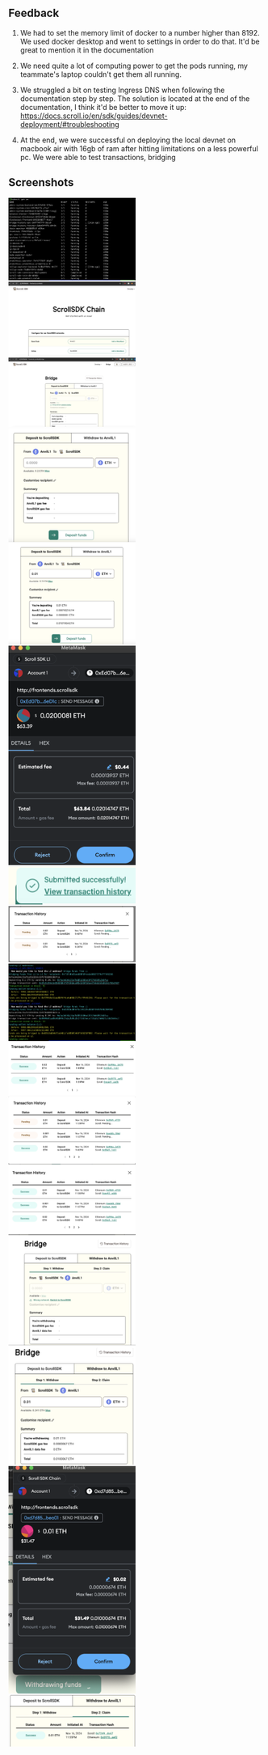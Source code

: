 ## Feedback

1. We had to set the memory limit of docker to a number higher than 8192. We used docker desktop and went to settings in order to do that. It'd be great to mention it in the documentation

2. We need quite a lot of computing power to get the pods running, my teammate's laptop couldn't get them all running.

3. We struggled a bit on testing Ingress DNS when following the documentation step by step.
The solution is located at the end of the documentation, I think it'd be better to move it up:
https://docs.scroll.io/en/sdk/guides/devnet-deployment/#troubleshooting

4. At the end, we were successful on deploying the local devnet on macbook air with 16gb of ram after hitting limitations on a less powerful pc. We were able to test transactions, bridging

## Screenshots
<img src="screenshots/screenshot1.png" alt="alt text" width="50%">
<img src="screenshots/screenshot2.png" alt="alt text" width="50%">
<img src="screenshots/screenshot3.png" alt="alt text" width="50%">
<img src="screenshots/screenshot4.png" alt="alt text" width="50%">
<img src="screenshots/screenshot5.png" alt="alt text" width="50%">
<img src="screenshots/screenshot6.png" alt="alt text" width="50%">
<img src="screenshots/screenshot7.png" alt="alt text" width="50%">
<img src="screenshots/screenshot8.png" alt="alt text" width="50%">
<img src="screenshots/screenshot10.png" alt="alt text" width="50%">
<img src="screenshots/screenshot11.png" alt="alt text" width="50%">
<img src="screenshots/screenshot12.png" alt="alt text" width="50%">
<img src="screenshots/screenshot13.png" alt="alt text" width="50%">
<img src="screenshots/screenshot14.png" alt="alt text" width="50%">
<img src="screenshots/screenshot15.png" alt="alt text" width="50%">
<img src="screenshots/screenshot16.png" alt="alt text" width="50%">
<img src="screenshots/screenshot17.png" alt="alt text" width="50%">
